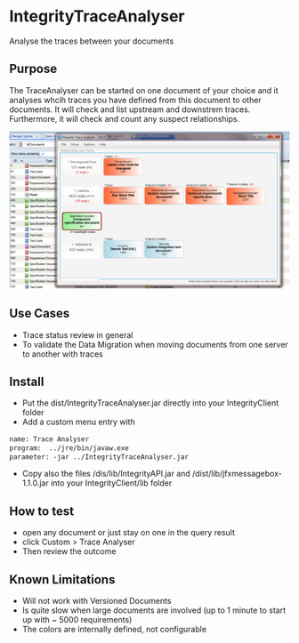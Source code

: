 # IntegrityTraceAnalyser
Analyse the traces between your documents 

## Purpose
The TraceAnalyser can be started on one document of your choice and it analyses whcih traces you have defined from this document  to other documents. 
It will check and list upstream and downstrem traces.
Furthermore, it will check and count any suspect relationships. 

![TraceAnalyser](doc/TraceAnalyser.PNG)

## Use Cases
- Trace status review in general
- To validate the Data Migration when moving documents from one server to another with traces 

## Install
- Put the dist/IntegrityTraceAnalyser.jar directly into your IntegrityClient folder
- Add a custom menu entry with 
```
name: Trace Analyser
program:  ../jre/bin/javaw.exe
parameter: -jar ../IntegrityTraceAnalyser.jar
```
- Copy also the files /dis/lib/IntegrityAPI.jar and /dist/lib/jfxmessagebox-1.1.0.jar into your IntegrityClient/lib folder

## How to test
- open any document or just stay on one in the query result
- click Custom > Trace Analyser
- Then review the outcome

## Known Limitations
- Will not work with Versioned Documents
- Is quite slow when large documents are involved (up to 1 minute to start up with ~ 5000 requirements)
- The colors are internally defined, not configurable
